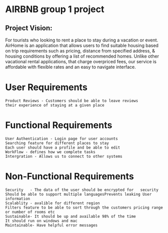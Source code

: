 
# AIRBNB group 1 project

## Project Vision:
For tourists who looking to rent a place to stay during a vacation or event. 
AirHome is an application that allows users to find suitable housing based on trip 
requirements such as pricing, distance from specified address, & housing conditions
by offering a list of recommended homes. Unlike other vacational rental applications,
that charge overpriced fees, our service is affordable with flexible rates and an easy
to navigate interface.

# User Requirements
    Product Reviews - Customers should be able to leave reviews
    their experience of staying at a given place 


# Functional Requirements
    User Authentication - Login page for user accounts
    Searching feature for different places to stay
    Each user should have a profile and be able to edit
    WorkFlow - defines how we complete tasks
    Intergration - Allows us to connect to other systems

    

# Non-Functional Requirements

    Security   - The data of the user should be encrypted for   security Should be able to support multiple languagesPrevents leaking User information
    Scalablity - avalible for different region
    Filters feature to be able to sort through the customers pricing range or number of rooms etc
    Sustainable- It should be up and available 98% of the time
    It should run on windows and mac
    Maintainable- Have helpful error messages
